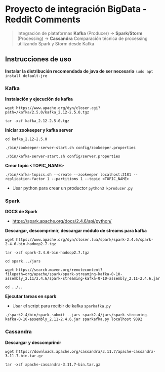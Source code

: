 # Proyecto de integración BigData - Reddit Comments
> Integración de plataformas **Kafka** (Producer) -> **Spark/Storm** (Processing) -> **Cassandra**
> Comparación técnica de processing utilizando Spark y Storm desde Kafka

## Instrucciones de uso

**Instalar la distribución recomendada de java de ser necesario**
``sudo apt install default-jre``

### Kafka

**Instalación y ejecución de kafka**

``wget https://www.apache.org/dyn/closer.cgi?path=/kafka/2.5.0/kafka_2.12-2.5.0.tgz``

``tar -xzf kafka_2.12-2.5.0.tgz``

**Iniciar zookeeper y kafka server**

``cd kafka_2.12-2.5.0``

``./bin/zookeeper-server-start.sh config/zookeeper.properties``

``./bin/kafka-server-start.sh config/server.properties``

**Crear topic <TOPIC_NAME>**

``./bin/kafka-topics.sh --create --zookeeper localhost:2181 --replication-factor 1 --partitions 1 --topic <TOPIC_NAME>``

* Usar python para crear un productor ``python3 kproducer.py``

### Spark 

**DOCS de Spark**

* https://spark.apache.org/docs/2.4.6/api/python/

**Descargar, descomprimir, descargar módulo de streams para kafka**

``wget https://www.apache.org/dyn/closer.lua/spark/spark-2.4.6/spark-2.4.6-bin-hadoop2.7.tgz``

``tar -xzf spark-2.4.6-bin-hadoop2.7.tgz``

``cd spark.../jars``

``wget https://search.maven.org/remotecontent?filepath=org/apache/spark/spark-streaming-kafka-0-10-assembly_2.11/2.4.6/spark-streaming-kafka-0-10-assembly_2.11-2.4.6.jar``

``cd ../..``

**Ejecutar tareas en spark**

* Usar el script para recibir de kafka ``sparkafka.py``

``./spark2.4/bin/spark-submit --jars spark2.4/jars/spark-streaming-kafka-0-10-assembly_2.11-2.4.6.jar sparkafka.py localhost 9092``

### Cassandra

**Descargar y descomprimir**

``wget https://downloads.apache.org/cassandra/3.11.7/apache-cassandra-3.11.7-bin.tar.gz``

``tar -xzf apache-cassandra-3.11.7-bin.tar.gz``